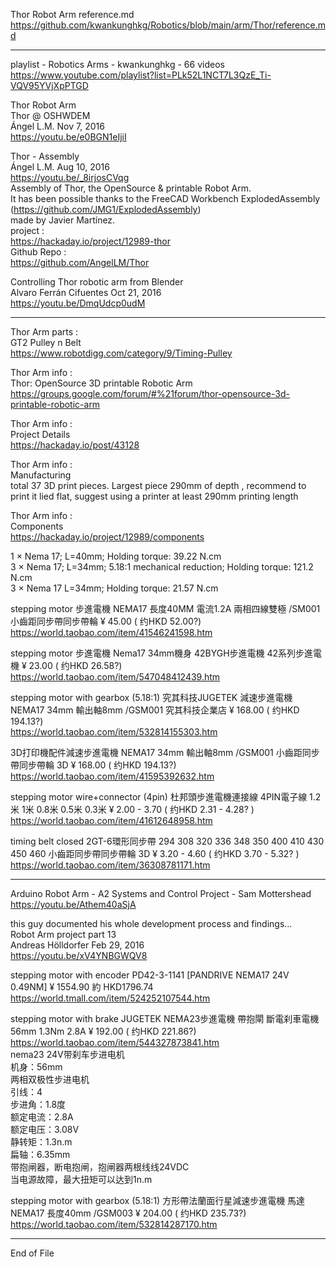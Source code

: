 Thor Robot Arm   reference.md  
  https://github.com/kwankunghkg/Robotics/blob/main/arm/Thor/reference.md  
  
----------------------------------------------  
  
playlist - Robotics Arms - kwankunghkg - 66 videos  
  https://www.youtube.com/playlist?list=PLk52L1NCT7L3QzE_Ti-VQV95YVjXpPTGD  
  
  
Thor Robot Arm  
Thor @ OSHWDEM  
  Ángel L.M.  Nov 7, 2016  
  https://youtu.be/e0BGN1eIjiI  
  
Thor - Assembly  
Ángel L.M. Aug 10, 2016  
  https://youtu.be/_8irjosCVqg  
Assembly of Thor, the OpenSource & printable Robot Arm.  
It has been possible thanks to the FreeCAD Workbench ExplodedAssembly  
  (https://github.com/JMG1/ExplodedAssembly)  
  made by Javier Martínez.  
project :  
  https://hackaday.io/project/12989-thor  
Github Repo :  
  https://github.com/AngelLM/Thor  
  
Controlling Thor robotic arm from Blender  
Alvaro Ferrán Cifuentes  Oct 21, 2016  
  https://youtu.be/DmqUdcp0udM  
  
  
----------------------------------------------  
  
Thor Arm parts :  
GT2 Pulley n Belt  
  https://www.robotdigg.com/category/9/Timing-Pulley  
  
Thor Arm info :  
Thor: OpenSource 3D printable Robotic Arm  
  https://groups.google.com/forum/#%21forum/thor-opensource-3d-printable-robotic-arm  
  
Thor Arm info :  
Project Details  
  https://hackaday.io/post/43128  
  
Thor Arm info :  
Manufacturing  
  total 37 3D print pieces. Largest piece 290mm of depth , recommend to print it lied flat, suggest using a printer at least 290mm printing length  
  
Thor Arm info :  
Components  
  https://hackaday.io/project/12989/components  
  
1	×	Nema 17; L=40mm; Holding torque: 39.22 N.cm  
3	×	Nema 17; L=34mm; 5.18:1 mechanical reduction; Holding torque: 121.2 N.cm  
3	×	Nema 17 L=34mm; Holding torque: 21.57 N.cm  
  
stepping motor 步進電機 NEMA17 長度40MM 電流1.2A 兩相四線雙極 /SM001 小齒距同步帶同步帶輪 ¥ 45.00 ( 约HKD 52.00?)  
  https://world.taobao.com/item/41546241598.htm  
  
stepping motor 步進電機 Nema17 34mm機身 42BYGH步進電機 42系列步進電機 ¥ 23.00 ( 约HKD 26.58?)  
  https://world.taobao.com/item/547048412439.htm  
  
stepping motor with gearbox (5.18:1) 究其科技JUGETEK 減速步進電機 NEMA17 34mm 輸出軸8mm /GSM001 究其科技企業店 ¥ 168.00 ( 约HKD 194.13?)  
  https://world.taobao.com/item/532814155303.htm  
  
3D打印機配件減速步進電機 NEMA17 34mm 輸出軸8mm /GSM001 小齒距同步帶同步帶輪 3D ¥ 168.00 ( 约HKD 194.13?)  
  https://world.taobao.com/item/41595392632.htm  
  
  
  
stepping motor wire+connector (4pin) 杜邦頭步進電機連接線 4PIN電子線 1.2米 1米 0.8米 0.5米 0.3米 ¥ 2.00 - 3.70 ( 约HKD 2.31 - 4.28? )  
  https://world.taobao.com/item/41612648958.htm  
  
timing belt closed 2GT-6環形同步帶 294 308 320 336 348 350 400 410 430 450 460 小齒距同步帶同步帶輪 3D ¥ 3.20 - 4.60 ( 约HKD 3.70 - 5.32? )  
  https://world.taobao.com/item/36308781171.htm  
  
  
----------------------------------------------  
  
  
Arduino Robot Arm - A2 Systems and Control Project - Sam Mottershead  
  https://youtu.be/Athem40aSjA  
  
  
this guy documented his whole development process and findings...  
Robot Arm project part 13  
Andreas Hölldorfer  Feb 29, 2016  
  https://youtu.be/xV4YNBGWQV8  
  
  
stepping motor with encoder PD42-3-1141 [PANDRIVE NEMA17 24V 0.49NM] ¥ 1554.90  約 HKD1796.74  
  https://world.tmall.com/item/524252107544.htm  
  
stepping motor with brake JUGETEK NEMA23步進電機 帶抱閘 斷電刹車電機 56mm 1.3Nm 2.8A ¥ 192.00 ( 约HKD 221.86?)  
  https://world.taobao.com/item/544327873841.htm  
nema23 24V带刹车步进电机  
机身：56mm  
两相双极性步进电机  
引线：4  
步进角：1.8度  
额定电流：2.8A  
额定电压：3.08V  
静转矩：1.3n.m  
扁轴：6.35mm  
带抱闸器，断电抱闸，抱闸器两根线线24VDC  
当电源故障，最大扭矩可以达到1n.m  
  
stepping motor with gearbox (5.18:1) 方形帶法蘭面行星減速步進電機 馬達 NEMA17 長度40mm /GSM003 ¥ 204.00 ( 约HKD 235.73?)  
  https://world.taobao.com/item/532814287170.htm  
  
----------------------------------------------  
End of File  
